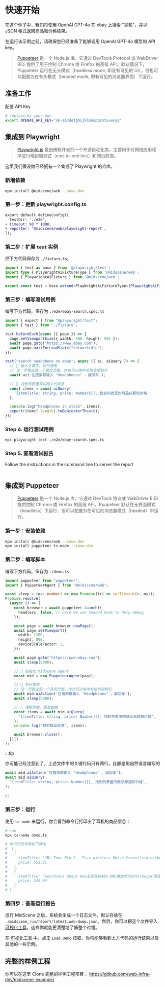 # 快速开始

在这个例子中，我们将使用 OpenAI GPT-4o 在 ebay 上搜索 "耳机"，并以 JSON 格式返回商品和价格结果。

在运行该示例之前，请确保您已经准备了能够调用 OpenAI GPT-4o 模型的 API key。

> [Puppeteer](https://pptr.dev/) 是一个 Node.js 库，它通过 DevTools Protocol 或 WebDriver BiDi 提供了用于控制 Chrome 或 Firefox 的高级 API。默认情况下，Puppeteer 运行在无头模式（headless mode, 即没有可见的 UI），但也可以配置为在有头模式（headed mode, 即有可见的浏览器界面）下运行。

## 准备工作

配置 API Key

```bash
# replace by your own
export OPENAI_API_KEY="sk-abcdefghijklmnopqrstuvwxyz"
```

## 集成到 Playwright

> [Playwright.js](https://playwright.com/) 是由微软开发的一个开源自动化库，主要用于对网络应用程序进行端到端测试（end-to-end test）和网页抓取。

这里我们假设你已经拥有一个集成了 Playwright 的仓库。

### 新增依赖 

```bash
npm install @midscene/web --save-dev
```

### 第一步：更新 playwright.config.ts

```diff
export default defineConfig({
  testDir: './e2e',
+ timeout: 90 * 1000,
+ reporter: '@midscene/web/playwright-report',
});
```

### 第二步：扩展 `test` 实例

把下方代码保存为 `./fixture.ts`;

```typescript
import { test as base } from '@playwright/test';
import type { PlayWrightAiFixtureType } from '@midscene/web';
import { PlaywrightAiFixture } from '@midscene/web';

export const test = base.extend<PlayWrightAiFixtureType>(PlaywrightAiFixture());
```

### 第三步：编写测试用例

编写下方代码，保存为 `./e2e/ebay-search.spec.ts`

```typescript
import { expect } from "@playwright/test";
import { test } from "./fixture";

test.beforeEach(async ({ page }) => {
  page.setViewportSize({ width: 400, height: 905 });
  await page.goto("https://www.ebay.com");
  await page.waitForLoadState("networkidle");
});

test("search headphone on ebay", async ({ ai, aiQuery }) => {
  // 👀 输入关键字，执行搜索
  // 注：尽管这是一个英文页面，你也可以用中文指令控制它
  await ai('在搜索框输入 "Headphones" ，敲回车');

  // 👀 找到列表里耳机相关的信息
  const items = await aiQuery(
    '{itemTitle: string, price: Number}[], 找到列表里的商品标题和价格'
  );

  console.log("headphones in stock", items);
  expect(items?.length).toBeGreaterThan(0);
});

```

### Step 4. 运行测试用例

```bash
npx playwright test ./e2e/ebay-search.spec.ts
```

### Step 5. 查看测试报告

Follow the instructions in the command line to server the report

```bash

```

## 集成到 Puppeteer

> [Puppeteer](https://pptr.dev/) 是一个 Node.js 库，它通过 DevTools 协议或 WebDriver BiDi 提供控制 Chrome 或 Firefox 的高级 API。Puppeteer 默认在无界面模式（headless）下运行，但可以配置为在可见的浏览器模式（headed）中运行。

### 第一步：安装依赖

```bash
npm install @midscene/web --save-dev
npm install puppeteer ts-node --save-dev 
```

### 第二步：编写脚本

编写下方代码，保存为 `./demo.ts`

```typescript
import puppeteer from "puppeteer";
import { PuppeteerAgent } from "@midscene/web";

const sleep = (ms: number) => new Promise((r) => setTimeout(r, ms));
Promise.resolve(
  (async () => {
    const browser = await puppeteer.launch({
      headless: false, // here we use headed mode to help debug
    });

    const page = await browser.newPage();
    await page.setViewport({
      width: 1280,
      height: 800,
      deviceScaleFactor: 1,
    });

    await page.goto("https://www.ebay.com");
    await sleep(5000);

    // 👀 初始化 MidScene agent 
    const mid = new PuppeteerAgent(page);

    // 👀 执行搜索
    // 注：尽管这是一个英文页面，你也可以用中文指令控制它
    await mid.aiAction('在搜索框输入 "Headphones" ，敲回车');
    await sleep(5000);

    // 👀 理解页面，提取数据
    const items = await mid.aiQuery(
      '{itemTitle: string, price: Number}[], 找到列表里的商品标题和价格',
    );
    console.log("耳机商品信息", items);

    await browser.close();
  })()
);
```

:::tip

你可能已经注意到了，上述文件中的关键代码只有两行，且都是用自然语言编写的

```typescript
await mid.aiAction('在搜索框输入 "Headphones" ，敲回车');
await mid.aiQuery(
  '{itemTitle: string, price: Number}[], 找到列表里的商品标题和价格',
);
```
:::

### 第三步：运行

使用 `ts-node` 来运行，你会看到命令行打印出了耳机的商品信息：

```bash
# run
npx ts-node demo.ts

# 命令行应该有如下输出
#  [
#   {
#     itemTitle: 'JBL Tour Pro 2 - True wireless Noise Cancelling earbuds with Smart Charging Case',
#     price: 551.21
#   },
#   {
#     itemTitle: 'Soundcore Space One无线耳机40H ANC播放时间2XStronger语音还原',
#     price: 543.94
#   }
# ]
```

### 第四步：查看运行报告

运行 MidScene 之后，系统会生成一个日志文件，默认存放在 `./midscene_run/report/latest.web-dump.json`。然后，你可以把这个文件导入 [可视化工具](/visualization/)，这样你就能更清楚地了解整个过程。

在 [可视化工具](/visualization/) 中，点击 `Load Demo` 按钮，你将能够看到上方代码的运行结果以及其他的一些示例。

## 完整的样例工程

你可以在这里 Clone 完整的样例工程项目： https://github.com/web-infra-dev/midscene-example/